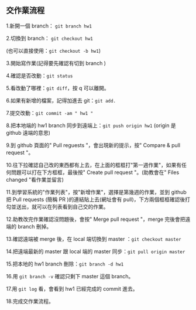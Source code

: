 ## 交作業流程

1.新開一個 branch： `git branch hw1`

2.切換到 branch： `git checkout hw1`

(也可以直接使用：`git checkout -b hw1`)

3.開始寫作業(記得要先確認有切到 branch )

4.確認是否改動：`git status`

5.看改動了哪裡：`git diff`，按 q 可以離開。

6.如果有新增的檔案，記得加進去 git：`git add.`

7.提交改動：`git commit -am " hw1 "`

8.把本地端的 hw1 branch 同步到遠端上：`git push origin hw1` (origin 是 github 遠端的意思)

9.到 github 頁面的" Pull reguests "，會出現新的提示，按" Compare & pull request "。

10.往下拉確認自己改的東西都有上去，在上面的框框打"第一週作業"，如果有任何問題可以打在下方框框，最後按" Create pull request "。(助教會在" Files changed "看作業並留言)

11.到學習系統的"作業列表"，按"新增作業"，選擇是第幾週的作業，並到 github 把 Pull requests (簡稱 PR )的連結貼上去(網址會有 pull)，下方兩個框框確認後打勾並送出，就可以在列表看到自己交的作業。

12.助教改完作業確認沒問題後，會按" Merge pull request "，merge 完後會把遠端的 branch 刪掉。

13.確認遠端被 merge 後，在 local 端切換到 master ：`git checkout master`

14.把遠端最新的 master 跟 local 端的 master 同步：`git pull origin master`

15.把本地的 hw1 branch 刪除：`git branch -d hw1`

16.用 `git branch -v` 確認只剩下 master 這個 branch。

17.用 `git log` 看，會看到 hw1 已經完成的 commit 進去。

18.完成交作業流程。